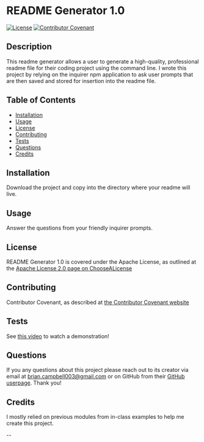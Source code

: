 
# README Generator 1.0

[![License](https://img.shields.io/badge/License-Apache_2.0-blue.svg)](https://opensource.org/licenses/Apache-2.0)
[![Contributor Covenant](https://img.shields.io/badge/Contributor%20Covenant-2.1-4baaaa.svg)](code_of_conduct.md)

## Description

This readme generator allows a user to generate a high-quality, professional readme file for their coding project using the command line. I wrote this project by relying on the inquirer npm application to ask user prompts that are then saved and stored for insertion into the readme file.

## Table of Contents

- [Installation](#installation)
- [Usage](#usage)
- [License](#license)
- [Contributing](#contributing)
- [Tests](#tests)
- [Questions](#questions)
- [Credits](#credits)


## Installation

Download the project and copy into the directory where your readme will live.

## Usage

Answer the questions from your friendly inquirer prompts.

## License

README Generator 1.0 is covered under the Apache License, as outlined at the [Apache License 2.0 page on ChooseALicense](https://choosealicense.com/licenses/apache-2.0/)

## Contributing

Contributor Covenant, as described at [the Contributor Covenant website](https://www.contributor-covenant.org/)

## Tests

See [this video](https://drive.google.com/file/d/1n-VI8NdOjUpl2tBsrTeMoeHOIIpLZB_d/view) to watch a demonstration! 

## Questions

If you any questions about this project please reach out to its creator via email at brian.campbell003@gmail.com or on GitHub from their [GitHub userpage](https://www.github.com/briancampbell003). Thank you!

## Credits

I mostly relied on previous modules from in-class examples to help me create this project.

--
        